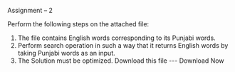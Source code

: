 Assignment – 2 

Perform the following steps on the attached file:
1. The file contains English words corresponding to its Punjabi words.
2. Perform search operation in such a way that it returns English words by taking Punjabi 
words as an input.
3. The Solution must be optimized.
 Download this file --- Download Now
